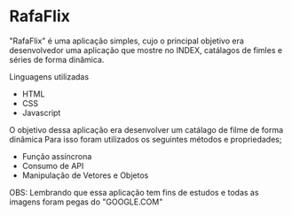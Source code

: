# RafaFlix

"RafaFlix" é uma aplicação simples, cujo o principal objetivo era 
desenvolvedor uma aplicação que mostre no INDEX, catálagos de fimles e séries 
de forma dinâmica.

Linguagens utilizadas
 - HTML
 - CSS
 - Javascript

O objetivo dessa aplicação era desenvolver um catálago de filme de forma dinâmica
Para isso foram utilizados os seguintes métodos e propriedades;

 - Função assíncrona 
 - Consumo de API
 - Manipulação de Vetores e Objetos



OBS: Lembrando que essa aplicação tem fins de estudos e todas as imagens foram pegas do "GOOGLE.COM"
